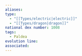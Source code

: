```yaml
---
aliases: 
type:
  - "[[Types/electric|electric]]"
  - "[[Types/dragon|dragon]]"
national dex number: 1008
tags:
  - Paldea
evolution line: 
associated:
---
```

